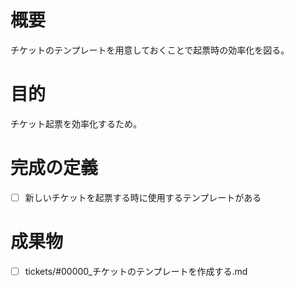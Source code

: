 # 概要

チケットのテンプレートを用意しておくことで起票時の効率化を図る。

# 目的

チケット起票を効率化するため。

# 完成の定義

- [ ] 新しいチケットを起票する時に使用するテンプレートがある

# 成果物

- [ ] tickets/#00000_チケットのテンプレートを作成する.md